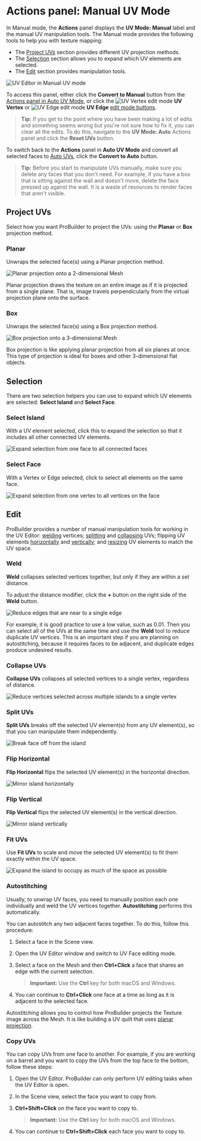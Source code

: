 # Actions panel: Manual UV Mode

In Manual mode, the **Actions** panel displays the **UV Mode: Manual** label and the manual UV manipulation tools. The Manual mode provides the following tools to help you with texture mapping:

* The [Project UVs](#Project) section provides different UV projection methods.
* The [Selection](#Selection) section allows you to expand which UV elements are selected.
* The [Edit](#Edit) section provides manipulation tools.

![UV Editor in Manual UV mode](images/UVPanel_ManualActions.png)

To access this panel, either click the **Convert to Manual** button from the [Actions panel in Auto UV Mode](auto-uvs-actions.md), or  click the ![UV Vertex edit mode](images/icons/EditModes_Vertex.png) **UV Vertex** or ![UV Edge edit mode](images/icons/EditModes_Edge.png) **UV Edge** [edit mode buttons](edit-mode-toolbar.md).

> **Tip:** If you get to the point where you have been making a lot of edits and something seems wrong but you're not sure how to fix it, you can clear all the edits. To do this, navigate to the **UV Mode: Auto** Actions panel and click the **Reset UVs** button.

To switch back to the **Actions** panel in **Auto UV Mode** and convert all selected faces to [Auto UVs](auto-uvs-actions), click the **Convert to Auto** button.

> **Tip:** Before you start to manipulate UVs manually, make sure you delete any faces that you don't need. For example, if you have a box that is sitting against the wall and doesn't move, delete the face pressed up aganst the wall. It is a waste of resources to render faces that aren't visible. 



<a name="Project"></a>

## Project UVs

Select how you want ProBuilder to project the UVs: using the **Planar** or **Box** projection method.

### Planar

Unwraps the selected face(s) using a Planar projection method. 

![Planar projection onto a 2-dimensional Mesh](images/PlanarProject_Example.png)

Planar projection draws the texture on an entire image as if it is projected from a single plane. That is, image travels perpendicularly from the virtual projection plane onto the surface.


### Box

Unwraps the selected face(s) using a Box projection method.

![Box projection onto a 3-dimensional Mesh](images/BoxProject_Example.png)

Box projection is like applying planar projection from all six planes at once. This type of projection is ideal for boxes and other 3-dimensional flat objects.



<a name="Selection"></a>

## Selection

There are two selection helpers you can use to expand which UV elements are selected: **Select Island** and **Select Face**.


### Select Island

With a UV element selected, click this to expand the selection so that it includes all other connected UV elements.

![Expand selection from one face to all connected faces](images/UVExamples_SelectIsland.png)


### Select Face

With a Vertex or Edge selected, click to select all elements on the same face.

![Expand selection from one vertex to all vertices on the face](images/UVExamples_SelectFace.png)



<a name="Edit"></a>

## Edit

ProBuilder provides a number of manual manipulation tools for working in the UV Editor: [welding](#Weld) vertices; [splitting](#Split) and [collapsing](#Collapse) UVs; flipping UV elements [horizontally](#Horizontal) and [vertically](#Vertical); and [resizing](#Fit) UV elements to match the UV space.

<a name="Weld"></a>

### Weld

**Weld** collapses selected vertices together, but only if they are within a set distance.

To adjust the distance modifier, click the **+** button on the right side of the **Weld** button.

![Reduce edges that are near to a single edge](images/UVExamples_WeldUVs.png)

For example, it is good practice to use a low value, such as 0.01. Then you can select all of the UVs at the same time and use the **Weld** tool to reduce duplicate UV vertices. This is an important step if you are planning on autostitching, because it requires faces to be adjacent, and duplicate edges produce undesired results.

<a name="Collapse"></a>

### Collapse UVs

**Collapse UVs** collapses all selected vertices to a single vertex, regardless of distance.

![Reduce vertices selected across multiple islands to a single vertex](images/UVExamples_CollapseUVs.png)

<a name="Split"></a>

### Split UVs

**Split UVs** breaks off the selected UV element(s) from any UV element(s), so that you can manipulate them independently.

![Break face off from the island](images/UVExamples_SplitUVs.png)

<a name="Horizontal"></a>

### Flip Horizontal

**Flip Horizontal** flips the selected UV element(s) in the horizontal direction.

![Mirror island horizontally](images/UVExamples_FlipHorizontal.png)

<a name="Vertical"></a>

### Flip Vertical

**Flip Vertical** flips the selected UV element(s) in the vertical direction.

![Mirror island vertically](images/UVExamples_FlipVertical.png)

<a name="Fit"></a>

### Fit UVs

Use **Fit UVs** to scale and move the selected UV element(s) to fit them exactly within the UV space.

![Expand the island to occupy as much of the space as possible](images/UVExamples_FitUVs.png)

<a name="continue"></a>

### Autostitching

Usually, to unwrap UV faces, you need to manually position each one individually and weld the UV vertices together. **Autostitching** performs this automatically.

You can autostitch any two adjacent faces together. To do this, follow this procedure:

1. Select a face in the Scene view.

2. Open the UV Editor window and switch to UV Face editing mode.

3. Select a face on the Mesh and then **Ctrl+Click** a face that shares an edge with the current selection. 

	> **Important:** Use the **Ctrl** key for both macOS and Windows.

4. You can continue to **Ctrl+Click** one face at a time as long as it is adjacent to the selected face.

Autostitching allows you to control how ProBuilder projects the Texture image across the Mesh. It is like building a UV quilt that uses [planar projection](#Project). 



<a name="copy-uvs"></a>

### Copy UVs

You can copy UVs from one face to another. For example, if you are working on a barrel and you want to copy the UVs from the top face to the bottom, follow these steps:

1. Open the UV Editor. ProBuilder can only perform UV editing tasks when the UV Editor is open.  

2. In the Scene view, select the face you want to copy from. 

3. **Ctrl+Shift+Click** on the face you want to copy to.

	> **Important:** Use the **Ctrl** key for both macOS and Windows.

4. You can continue to **Ctrl+Shift+Click** each face you want to copy to.
